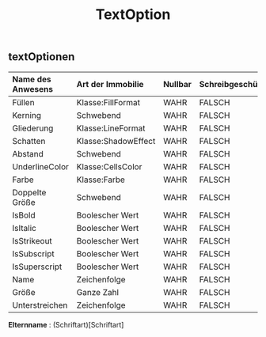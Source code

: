 ﻿---
title: TextOption
second_title: Aspose.Cells Cloud Documen
type: docs
url: /de/specification/model/textoptions/
description: "Aspose.Cells Cloud-Modellspezifikation: TextOptions. Bearbeiten Sie mühelos Excel und andere Tabellenkalkulationsdokumente mit Funktionen wie Öffnen, Generieren, Bearbeiten, Teilen, Zusammenführen, Vergleichen und Konvertieren"
weight: 50
---
## **textOptionen**

 

| Name des Anwesens| Art der Immobilie| Nullbar| Schreibgeschützt| Standardwert| Beschreibung|
|:- |:- |:- |:- |:- |:- |
| Füllen| Klasse:FillFormat| WAHR| FALSCH|||
| Kerning| Schwebend| WAHR| FALSCH|||
| Gliederung| Klasse:LineFormat| WAHR| FALSCH|||
| Schatten| Klasse:ShadowEffect| WAHR| FALSCH|||
| Abstand| Schwebend| WAHR| FALSCH|||
| UnderlineColor| Klasse:CellsColor| WAHR| FALSCH|||
| Farbe| Klasse:Farbe| WAHR| FALSCH|||
| Doppelte Größe| Schwebend| WAHR| FALSCH|||
| IsBold| Boolescher Wert| WAHR| FALSCH|||
| IsItalic| Boolescher Wert| WAHR| FALSCH|||
| IsStrikeout| Boolescher Wert| WAHR| FALSCH|||
| IsSubscript| Boolescher Wert| WAHR| FALSCH|||
| IsSuperscript| Boolescher Wert| WAHR| FALSCH|||
| Name| Zeichenfolge| WAHR| FALSCH|||
| Größe| Ganze Zahl| WAHR| FALSCH|||
| Unterstreichen| Zeichenfolge| WAHR| FALSCH|||

**Elternname** : (Schriftart)[Schriftart]